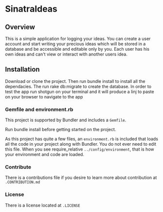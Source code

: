 # SinatraIdeas


## Overview

This is a simple application for logging your ideas. You can create a user account and start writing your precious ideas which will be stored in a database and be accessible and editable only by you. Each user has his own ideas and can't view or interact with another users idea.
## Installation

Download or clone the project. Then run bundle install to install all the dependacies.
The run rake db:migrate to create the database. 
In order to test the app run shotgun on your terminal and it will produce a linj to paste on your browser to navigate to the app



### Gemfile and environment.rb

This project is supported by Bundler and includes a `Gemfile`.

Run bundle install before getting started on the project.

As this project has quite a few files, an `environment.rb` is included that loads all the code in your project along with Bundler. You do not ever need to edit this file. When you see require_relative `../config/environment`, that is how your environment and code are loaded.


### Contribute

There is a contributions file if you desire to learn more about contribution at `.CONTRIBUTION.md`

### License

There is a license located at `.LICENSE`